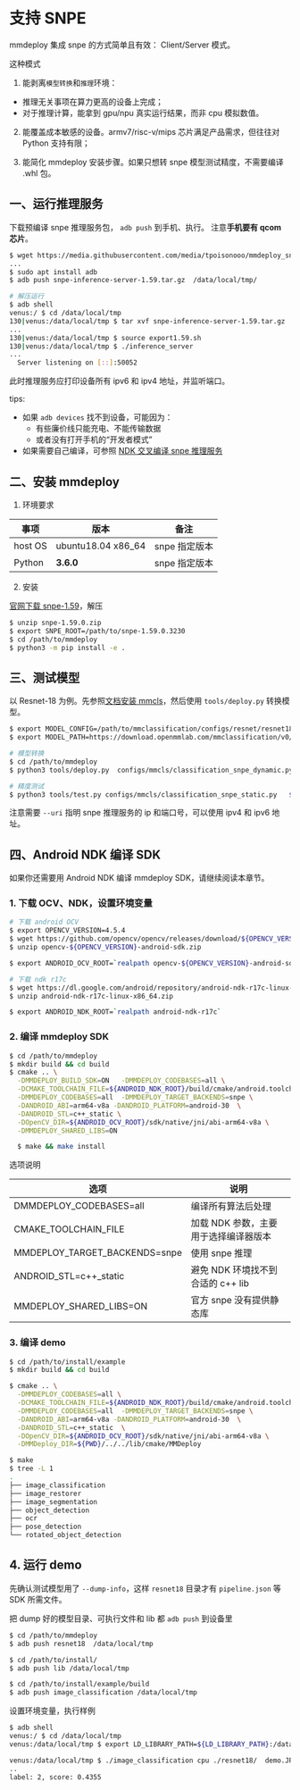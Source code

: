 # 支持 SNPE

mmdeploy 集成 snpe 的方式简单且有效： Client/Server 模式。

这种模式

1. 能剥离`模型转换`和`推理`环境：

- 推理无关事项在算力更高的设备上完成；
- 对于推理计算，能拿到 gpu/npu 真实运行结果，而非 cpu 模拟数值。

2. 能覆盖成本敏感的设备。armv7/risc-v/mips 芯片满足产品需求，但往往对 Python 支持有限；

3. 能简化 mmdeploy 安装步骤。如果只想转 snpe 模型测试精度，不需要编译 .whl 包。

## 一、运行推理服务

下载预编译 snpe 推理服务包， `adb push` 到手机、执行。
注意**手机要有 qcom 芯片**。

```bash
$ wget https://media.githubusercontent.com/media/tpoisonooo/mmdeploy_snpe_testdata/main/snpe-inference-server-1.59.tar.gz
...
$ sudo apt install adb
$ adb push snpe-inference-server-1.59.tar.gz  /data/local/tmp/

# 解压运行
$ adb shell
venus:/ $ cd /data/local/tmp
130|venus:/data/local/tmp $ tar xvf snpe-inference-server-1.59.tar.gz
...
130|venus:/data/local/tmp $ source export1.59.sh
130|venus:/data/local/tmp $ ./inference_server
...
  Server listening on [::]:50052
```

此时推理服务应打印设备所有 ipv6 和 ipv4 地址，并监听端口。

tips:

- 如果 `adb devices` 找不到设备，可能因为：
  - 有些廉价线只能充电、不能传输数据
  - 或者没有打开手机的“开发者模式”
- 如果需要自己编译，可参照 [NDK 交叉编译 snpe 推理服务](../appendix/cross_build_snpe_service.md)

## 二、安装 mmdeploy

1. 环境要求

| 事项    | 版本               | 备注          |
| ------- | ------------------ | ------------- |
| host OS | ubuntu18.04 x86_64 | snpe 指定版本 |
| Python  | **3.6.0**          | snpe 指定版本 |

2. 安装

[官网下载 snpe-1.59](https://developer.qualcomm.com/qfile/69652/snpe-1.59.0.zip)，解压

```bash
$ unzip snpe-1.59.0.zip
$ export SNPE_ROOT=/path/to/snpe-1.59.0.3230
$ cd /path/to/mmdeploy
$ python3 -m pip install -e .
```

## 三、测试模型

以 Resnet-18 为例。先参照[文档安装 mmcls](https://github.com/open-mmlab/mmclassification)，然后使用 `tools/deploy.py` 转换模型。

```bash
$ export MODEL_CONFIG=/path/to/mmclassification/configs/resnet/resnet18_8xb16_cifar10.py
$ export MODEL_PATH=https://download.openmmlab.com/mmclassification/v0/resnet/resnet18_b16x8_cifar10_20210528-bd6371c8.pth

# 模型转换
$ cd /path/to/mmdeploy
$ python3 tools/deploy.py  configs/mmcls/classification_snpe_dynamic.py $MODEL_CONFIG  $MODEL_PATH   /path/to/test.png   --work-dir resnet18   --device cpu  --uri 10.1.82.63\:50051  --dump-info

# 精度测试
$ python3 tools/test.py configs/mmcls/classification_snpe_static.py   $MODEL_CONFIG    --model reset18/end2end.dlc   --metrics accuracy precision f1_score recall  --uri 10.1.82.63\:50051
```

注意需要 `--uri` 指明 snpe 推理服务的 ip 和端口号，可以使用 ipv4 和 ipv6 地址。

## 四、Android NDK 编译 SDK

如果你还需要用 Android NDK 编译 mmdeploy SDK，请继续阅读本章节。

### 1. 下载 OCV、NDK，设置环境变量

```bash
# 下载 android OCV
$ export OPENCV_VERSION=4.5.4
$ wget https://github.com/opencv/opencv/releases/download/${OPENCV_VERSION}/opencv-${OPENCV_VERSION}-android-sdk.zip
$ unzip opencv-${OPENCV_VERSION}-android-sdk.zip

$ export ANDROID_OCV_ROOT=`realpath opencv-${OPENCV_VERSION}-android-sdk`

# 下载 ndk r17c
$ wget https://dl.google.com/android/repository/android-ndk-r17c-linux-x86_64.zip
$ unzip android-ndk-r17c-linux-x86_64.zip

$ export ANDROID_NDK_ROOT=`realpath android-ndk-r17c`
```

### 2. 编译 mmdeploy SDK

```bash
$ cd /path/to/mmdeploy
$ mkdir build && cd build
$ cmake .. \
  -DMMDEPLOY_BUILD_SDK=ON   -DMMDEPLOY_CODEBASES=all \
  -DCMAKE_TOOLCHAIN_FILE=${ANDROID_NDK_ROOT}/build/cmake/android.toolchain.cmake \
  -DMMDEPLOY_CODEBASES=all  -DMMDEPLOY_TARGET_BACKENDS=snpe \
  -DANDROID_ABI=arm64-v8a -DANDROID_PLATFORM=android-30  \
  -DANDROID_STL=c++_static \
  -DOpenCV_DIR=${ANDROID_OCV_ROOT}/sdk/native/jni/abi-arm64-v8a \
  -DMMDEPLOY_SHARED_LIBS=ON

  $ make && make install
```

选项说明

| 选项                          | 说明                                  |
| ----------------------------- | ------------------------------------- |
| DMMDEPLOY_CODEBASES=all       | 编译所有算法后处理                    |
| CMAKE_TOOLCHAIN_FILE          | 加载 NDK 参数，主要用于选择编译器版本 |
| MMDEPLOY_TARGET_BACKENDS=snpe | 使用 snpe 推理                        |
| ANDROID_STL=c++\_static       | 避免 NDK 环境找不到合适的 c++ lib     |
| MMDEPLOY_SHARED_LIBS=ON       | 官方 snpe 没有提供静态库              |

### 3. 编译 demo

```bash
$ cd /path/to/install/example
$ mkdir build && cd build

$ cmake .. \
  -DMMDEPLOY_CODEBASES=all \
  -DCMAKE_TOOLCHAIN_FILE=${ANDROID_NDK_ROOT}/build/cmake/android.toolchain.cmake \
  -DMMDEPLOY_CODEBASES=all  -DMMDEPLOY_TARGET_BACKENDS=snpe \
  -DANDROID_ABI=arm64-v8a -DANDROID_PLATFORM=android-30  \
  -DANDROID_STL=c++_static  \
  -DOpenCV_DIR=${ANDROID_OCV_ROOT}/sdk/native/jni/abi-arm64-v8a \
  -DMMDeploy_DIR=${PWD}/../../lib/cmake/MMDeploy

$ make
$ tree -L 1
.
├── image_classification
├── image_restorer
├── image_segmentation
├── object_detection
├── ocr
├── pose_detection
└── rotated_object_detection
```

## 4. 运行 demo

先确认测试模型用了 `--dump-info`，这样 `resnet18` 目录才有 `pipeline.json` 等 SDK 所需文件。

把 dump 好的模型目录、可执行文件和 lib 都 `adb push` 到设备里

```bash
$ cd /path/to/mmdeploy
$ adb push resnet18  /data/local/tmp

$ cd /path/to/install/
$ adb push lib /data/local/tmp

$ cd /path/to/install/example/build
$ adb push image_classification /data/local/tmp
```

设置环境变量，执行样例

```bash
$ adb shell
venus:/ $ cd /data/local/tmp
venus:/data/local/tmp $ export LD_LIBRARY_PATH=${LD_LIBRARY_PATH}:/data/local/tmp/lib

venus:/data/local/tmp $ ./image_classification cpu ./resnet18/  demo.JPEG
..
label: 2, score: 0.4355
```
